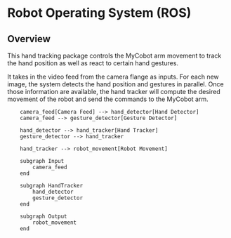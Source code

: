 # Robot Operating System (ROS)

## Overview
This hand tracking package controls the MyCobot arm movement to track the hand position as well as react to certain hand gestures.

It takes in the video feed from the camera flange as inputs. For each new image, the system detects the hand position and gestures in parallel. Once those information are available, the hand tracker will compute the desired movement of the robot and send the commands to the MyCobot arm.

```mermaid
    camera_feed[Camera Feed] --> hand_detector[Hand Detector]
    camera_feed --> gesture_detector[Gesture Detector]

    hand_detector --> hand_tracker[Hand Tracker]
    gesture_detector --> hand_tracker

    hand_tracker --> robot_movement[Robot Movement]

    subgraph Input
        camera_feed
    end

    subgraph HandTracker
        hand_detector
        gesture_detector
    end

    subgraph Output
        robot_movement
    end
```